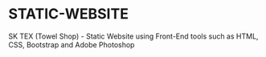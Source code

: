 # STATIC-WEBSITE
SK TEX (Towel Shop) - Static Website using Front-End tools such as HTML, CSS, Bootstrap and Adobe Photoshop
